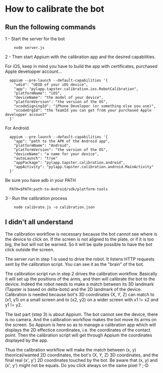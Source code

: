 # How to calibrate the bot

## Run the following commands

1 - Start the server for the bot
```shell
	node server.js
```

2 - Then start Appium with the calibration app and the desired capabilities.

For iOS, keep in mind you have to build the app with certificates, purchased Apple developper account...
```shell
  appium --pre-launch --default-capabilities '{
    "udid": "UDID of your iOS device",
    "app": "pylapp.tapster.calibration.ios.RobotCalibration",
    "platformName": "iOS",
    "deviceName": "the model of your device",
    "platformVersion": "the version of the OS",
    "xcodeSigningId": "iPhone Developer (or something else you use)",
    "xcodeOrgId": "the TeamId you can get from your purchased Apple developper account"
  }'
```

For Android
```shell
  appium --pre-launch --default-capabilities '{
    "app": "path to the APK of the Android app",
    "platformName": "Android",
    "platformVersion": "the version of the OS",
    "deviceName": "a name for your device",
    "autoLaunch": "true"
    "appPackage": "pylapp.tapster.calibration.android",
    "appActivity": "pylapp.tapster.calibration.android.MainActivity"
  }'
```

Be sure you have adb in your PATH
```shell
  PATH=$PATH:path-to-Android/sdk/platform-tools
```

3 - Run the calibration process
```shell
	node calibrate.js -o calibration.json
```

## I didn't all understand

The calibration workflow is necessary because the bot cannot see where is the device to click on.
If the screen is not aligned to the plate, or if it is too big, the bot will not be warned.
So it will be quite possible to have the bot click outside the screen.  

The server run in step 1 is used to drive the robot. It listens HTTP requests sent by the calibration script.
You can see it as the "brain" of the bot.  

The calibration script run in step 2 drives the calibration workflow.
Basically it will set up the positions of the arms, and then will calibrate the bot to the device.
Indeed the robot needs to make a match between its 3D landmark (Tapster is based on delta-bots) and the 2D landmark of the device.
Calibration is needed because bot's 3D coordinates (X, Y, Z) can match to (x1, y1) on a small screen and to (x2, y2) on a wider screen with x1 != x2 and y1 != y2.  

The last part (step 3) is about Appium. The bot cannot see the device, there is no camera. And the calibration workflow makes the bot move its arms on the screen.
So Appium is here so as to manage a calibration app which will displays the 2D effectice coordinates, i.e. the coordinates of the contact point.
Then the calibration script will get through Appium the coordinates displayed by the app.  

Thus the calibration workflow will make the match between (x, y) theorical/wanted 2D coordinates, the bot's (X, Y, Z) 3D coordinates, and the final real (x', y') 2D coordinates touched by the bot.
Be aware that (x, y) and (x', y') might not be equals. Do you click always on the same pixel ? ;-D
